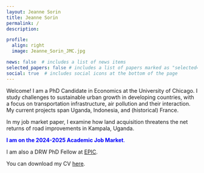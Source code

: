 ```yaml
---
layout: Jeanne Sorin
title: Jeanne Sorin
permalink: /
description: 

profile:
  align: right
  image: Jeanne_Sorin_JMC.jpg

news: false  # includes a list of news items
selected_papers: false # includes a list of papers marked as "selected={true}"
social: true  # includes social icons at the bottom of the page
---
```


Welcome! 
I am a PhD Candidate in Economics at the University of Chicago. I study challenges to sustainable urban growth in developing countries, with a focus on transportation infrastructure, air pollution and their interaction. My current projects span Uganda, Indonesia, and (historical) France.

In my job market paper,  I examine how land acquisition threatens the net returns of road improvements in Kampala, Uganda.

<span style="color: blue;">**I am on the 2024-2025 Academic Job Market**.</span>

I am also a DRW PhD Fellow at [EPIC](https://epic.uchicago.edu/people/jeanne-sorin/).

You can download my CV [here](/assets/pdf/Jeanne_Sorin_CV.pdf).
